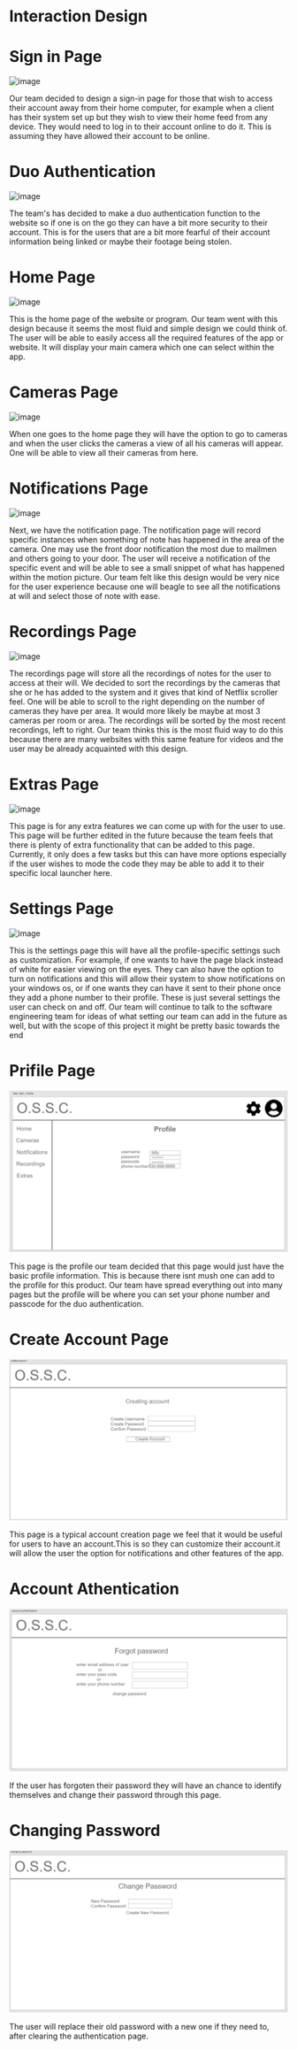 # Interaction Design

# Sign in Page 


![image](https://user-images.githubusercontent.com/98436821/166175176-f1509f79-dad0-4b26-9112-9d9983082718.png)


Our team decided to design a sign-in page for those that wish to access their account away from their home computer, for example when a client has their system set up but they wish to view their home feed from any device. They would need to log in to their account online to do it. This is assuming they have allowed their account to be online. 


# Duo Authentication


![image](https://user-images.githubusercontent.com/98436821/166175245-f5d68d10-b705-459b-b694-30bedf56899c.png)


The team's has decided to make a duo authentication function to the website so if one is on the go they can have a bit more security to their account. This is for the users that are a bit more fearful of their account information being linked or maybe their footage being stolen.


# Home Page


![image](https://user-images.githubusercontent.com/98436821/166175279-a26a0b67-b7e6-42a6-8181-ce5c286256fc.png)



This is the home page of the website or program. Our team went with this design because it seems the most fluid and simple design we could think of. The user will be able to easily access all the required features of the app or website. It will display your main camera which one can select within the app.


# Cameras Page


![image](https://user-images.githubusercontent.com/98436821/166175334-043ec058-2dd5-487f-bb7f-59aac813b202.png)


When one goes to the home page they will have the option to go to cameras and when the user clicks the cameras a view of all his cameras will appear. One will be able to view all their cameras from here. 


# Notifications Page


![image](https://user-images.githubusercontent.com/98436821/166175371-c47d53ef-8152-4ed6-9700-e02a828ad7f0.png)


Next, we have the notification page. The notification page will record specific instances when something of note has happened in the area of the camera. One may use the front door notification the most due to mailmen and others going to your door. The user will receive a notification of the specific event and will be able to see a small snippet of what has happened within the motion picture. Our team felt like this design would be very nice for the user experience because one will beagle to see all the notifications at will and select those of note with ease. 


# Recordings Page


![image](https://user-images.githubusercontent.com/98436821/166175409-f4b68ac6-ab8f-4f55-a242-abc624fe0ba8.png)


The recordings page will store all the recordings of notes for the user to access at their will. We decided to sort the recordings by the cameras that she or he has added to the system and it gives that kind of Netflix scroller feel. One will be able to scroll to the right depending on the number of cameras they have per area. It would more likely be maybe at most 3 cameras per room or area. The recordings will be sorted by the most recent recordings, left to right. Our team thinks this is the most fluid way to do this because there are many websites with this same feature for videos and the user may be already acquainted with this design.


# Extras Page


![image](https://user-images.githubusercontent.com/98436821/166175450-6f05cc5c-1707-4c24-b50e-6417212675b4.png)


This page is for any extra features we can come up with for the user to use. This page will be further edited in the future because the team feels that there is plenty of extra functionality that can be added to this page. Currently, it only does a few tasks but this can have more options especially if the user wishes to mode the code they may be able to add it to their specific local launcher here. 


# Settings Page


![image](https://user-images.githubusercontent.com/98436821/166175552-96c38748-f75e-4a2d-91f1-17aef4991c6b.png)



This is the settings page this will have all the profile-specific settings such as customization. For example, if one wants to have the page black instead of white for easier viewing on the eyes. They can also have the option to turn on notifications and this will allow their system to show notifications on your windows os, or if one wants they can have it sent to their phone once they add a phone number to their profile. These is just several settings the user can check on and off. Our team will continue to talk to the software engineering team for ideas of what setting our team can add in the future as well, but with the scope of this project it might be pretty basic towards the end 


# Prifile Page


![image](https://github.com/UsabilityEngineering/Open-Source-Security-Camera/blob/main/profile.PNG)


This page is the profile our team decided that this page would just have the basic profile information. This is because there isnt mush one can add to the profile for this product. Our team have spread everything out into many pages but the profile will be where you can set your phone number and passcode for the duo authentication.


# Create Account Page


![image](https://github.com/UsabilityEngineering/Open-Source-Security-Camera/blob/main/create%20account.PNG)


This page is a typical account creation page we feel that it would be useful for users to have an account.This is so they can customize their account.it will allow the user the option for notifications and other features of the app.


# Account Athentication


![image](https://github.com/UsabilityEngineering/Open-Source-Security-Camera/blob/main/account%20athentication.PNG)


If the user has forgoten their password they will have an chance to identify themselves and change their password through this page.
# Changing Password


![image](https://github.com/UsabilityEngineering/Open-Source-Security-Camera/blob/main/changing%20password.PNG)


The user will replace their old password with a new one if they need to, after clearing the authentication page. 
